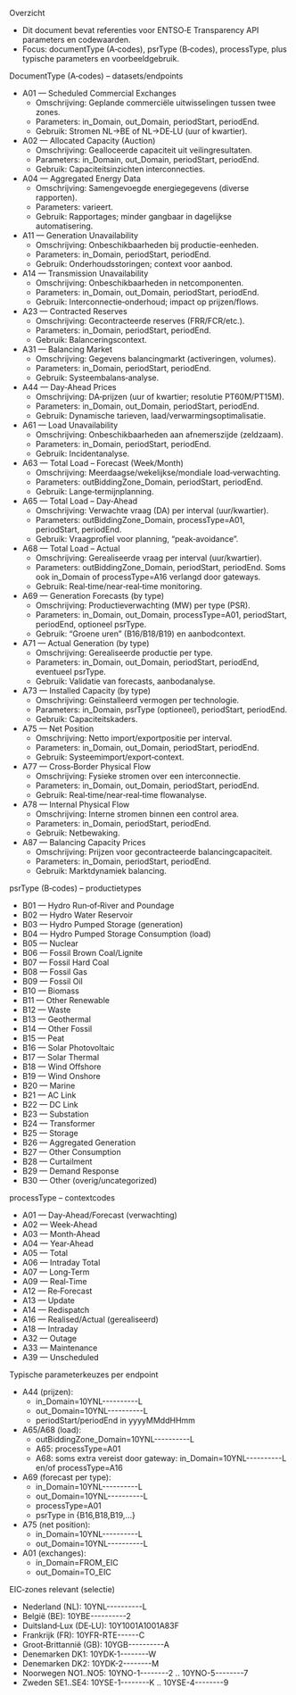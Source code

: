 Overzicht

- Dit document bevat referenties voor ENTSO‑E Transparency API parameters en codewaarden.
- Focus: documentType (A‑codes), psrType (B‑codes), processType, plus typische parameters en voorbeeldgebruik.

DocumentType (A‑codes) – datasets/endpoints

- A01 — Scheduled Commercial Exchanges
  - Omschrijving: Geplande commerciële uitwisselingen tussen twee zones.
  - Parameters: in_Domain, out_Domain, periodStart, periodEnd.
  - Gebruik: Stromen NL→BE of NL→DE‑LU (uur of kwartier).
- A02 — Allocated Capacity (Auction)
  - Omschrijving: Gealloceerde capaciteit uit veilingresultaten.
  - Parameters: in_Domain, out_Domain, periodStart, periodEnd.
  - Gebruik: Capaciteitsinzichten interconnecties.
- A04 — Aggregated Energy Data
  - Omschrijving: Samengevoegde energiegegevens (diverse rapporten).
  - Parameters: varieert.
  - Gebruik: Rapportages; minder gangbaar in dagelijkse automatisering.
- A11 — Generation Unavailability
  - Omschrijving: Onbeschikbaarheden bij productie-eenheden.
  - Parameters: in_Domain, periodStart, periodEnd.
  - Gebruik: Onderhoudsstoringen; context voor aanbod.
- A14 — Transmission Unavailability
  - Omschrijving: Onbeschikbaarheden in netcomponenten.
  - Parameters: in_Domain, out_Domain, periodStart, periodEnd.
  - Gebruik: Interconnectie‑onderhoud; impact op prijzen/flows.
- A23 — Contracted Reserves
  - Omschrijving: Gecontracteerde reserves (FRR/FCR/etc.).
  - Parameters: in_Domain, periodStart, periodEnd.
  - Gebruik: Balanceringscontext.
- A31 — Balancing Market
  - Omschrijving: Gegevens balancingmarkt (activeringen, volumes).
  - Parameters: in_Domain, periodStart, periodEnd.
  - Gebruik: Systeembalans‑analyse.
- A44 — Day‑Ahead Prices
  - Omschrijving: DA‑prijzen (uur of kwartier; resolutie PT60M/PT15M).
  - Parameters: in_Domain, out_Domain, periodStart, periodEnd.
  - Gebruik: Dynamische tarieven, laad/verwarmingsoptimalisatie.
- A61 — Load Unavailability
  - Omschrijving: Onbeschikbaarheden aan afnemerszijde (zeldzaam).
  - Parameters: in_Domain, periodStart, periodEnd.
  - Gebruik: Incidentanalyse.
- A63 — Total Load – Forecast (Week/Month)
  - Omschrijving: Meerdaagse/wekelijkse/mondiale load‑verwachting.
  - Parameters: outBiddingZone_Domain, periodStart, periodEnd.
  - Gebruik: Lange‑termijnplanning.
- A65 — Total Load – Day‑Ahead
  - Omschrijving: Verwachte vraag (DA) per interval (uur/kwartier).
  - Parameters: outBiddingZone_Domain, processType=A01, periodStart, periodEnd.
  - Gebruik: Vraagprofiel voor planning, “peak‑avoidance”.
- A68 — Total Load – Actual
  - Omschrijving: Gerealiseerde vraag per interval (uur/kwartier).
  - Parameters: outBiddingZone_Domain, periodStart, periodEnd. Soms ook in_Domain of processType=A16 verlangd door gateways.
  - Gebruik: Real‑time/near‑real‑time monitoring.
- A69 — Generation Forecasts (by type)
  - Omschrijving: Productieverwachting (MW) per type (PSR).
  - Parameters: in_Domain, out_Domain, processType=A01, periodStart, periodEnd, optioneel psrType.
  - Gebruik: “Groene uren” (B16/B18/B19) en aanbodcontext.
- A71 — Actual Generation (by type)
  - Omschrijving: Gerealiseerde productie per type.
  - Parameters: in_Domain, out_Domain, periodStart, periodEnd, eventueel psrType.
  - Gebruik: Validatie van forecasts, aanbodanalyse.
- A73 — Installed Capacity (by type)
  - Omschrijving: Geïnstalleerd vermogen per technologie.
  - Parameters: in_Domain, psrType (optioneel), periodStart, periodEnd.
  - Gebruik: Capaciteitskaders.
- A75 — Net Position
  - Omschrijving: Netto import/exportpositie per interval.
  - Parameters: in_Domain, out_Domain, periodStart, periodEnd.
  - Gebruik: Systeemimport/export‑context.
- A77 — Cross‑Border Physical Flow
  - Omschrijving: Fysieke stromen over een interconnectie.
  - Parameters: in_Domain, out_Domain, periodStart, periodEnd.
  - Gebruik: Real‑time/near‑real‑time flowanalyse.
- A78 — Internal Physical Flow
  - Omschrijving: Interne stromen binnen een control area.
  - Parameters: in_Domain, periodStart, periodEnd.
  - Gebruik: Netbewaking.
- A87 — Balancing Capacity Prices
  - Omschrijving: Prijzen voor gecontracteerde balancingcapaciteit.
  - Parameters: in_Domain, periodStart, periodEnd.
  - Gebruik: Marktdynamiek balancing.

psrType (B‑codes) – productietypes

- B01 — Hydro Run‑of‑River and Poundage
- B02 — Hydro Water Reservoir
- B03 — Hydro Pumped Storage (generation)
- B04 — Hydro Pumped Storage Consumption (load)
- B05 — Nuclear
- B06 — Fossil Brown Coal/Lignite
- B07 — Fossil Hard Coal
- B08 — Fossil Gas
- B09 — Fossil Oil
- B10 — Biomass
- B11 — Other Renewable
- B12 — Waste
- B13 — Geothermal
- B14 — Other Fossil
- B15 — Peat
- B16 — Solar Photovoltaic
- B17 — Solar Thermal
- B18 — Wind Offshore
- B19 — Wind Onshore
- B20 — Marine
- B21 — AC Link
- B22 — DC Link
- B23 — Substation
- B24 — Transformer
- B25 — Storage
- B26 — Aggregated Generation
- B27 — Other Consumption
- B28 — Curtailment
- B29 — Demand Response
- B30 — Other (overig/uncategorized)

processType – contextcodes

- A01 — Day‑Ahead/Forecast (verwachting)
- A02 — Week‑Ahead
- A03 — Month‑Ahead
- A04 — Year‑Ahead
- A05 — Total
- A06 — Intraday Total
- A07 — Long‑Term
- A09 — Real‑Time
- A12 — Re‑Forecast
- A13 — Update
- A14 — Redispatch
- A16 — Realised/Actual (gerealiseerd)
- A18 — Intraday
- A32 — Outage
- A33 — Maintenance
- A39 — Unscheduled

Typische parameterkeuzes per endpoint

- A44 (prijzen):
  - in_Domain=10YNL----------L
  - out_Domain=10YNL----------L
  - periodStart/periodEnd in yyyyMMddHHmm
- A65/A68 (load):
  - outBiddingZone_Domain=10YNL----------L
  - A65: processType=A01
  - A68: soms extra vereist door gateway: in_Domain=10YNL----------L en/of processType=A16
- A69 (forecast per type):
  - in_Domain=10YNL----------L
  - out_Domain=10YNL----------L
  - processType=A01
  - psrType in {B16,B18,B19,...}
- A75 (net position):
  - in_Domain=10YNL----------L
  - out_Domain=10YNL----------L
- A01 (exchanges):
  - in_Domain=FROM_EIC
  - out_Domain=TO_EIC

EIC‑zones relevant (selectie)

- Nederland (NL): 10YNL----------L
- België (BE): 10YBE----------2
- Duitsland‑Lux (DE‑LU): 10Y1001A1001A83F
- Frankrijk (FR): 10YFR-RTE------C
- Groot‑Brittannië (GB): 10YGB----------A
- Denemarken DK1: 10YDK-1--------W
- Denemarken DK2: 10YDK-2--------M
- Noorwegen NO1..NO5: 10YNO-1--------2 .. 10YNO-5--------7
- Zweden SE1..SE4: 10YSE-1--------K .. 10YSE-4--------9

